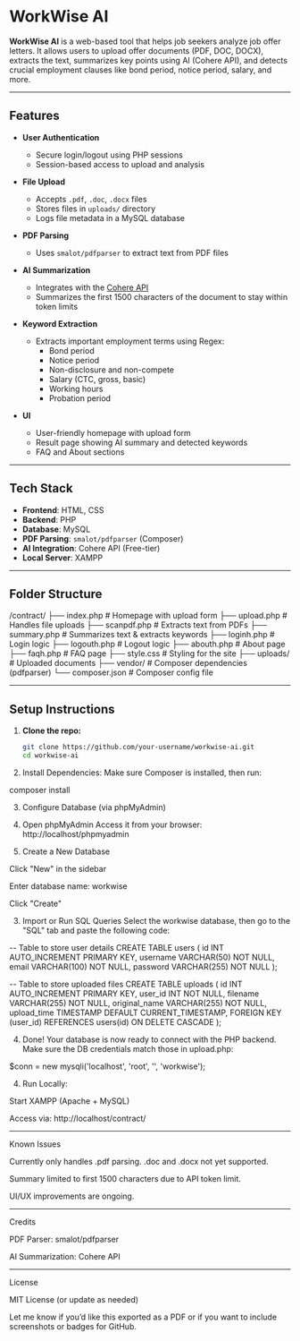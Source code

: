 # WorkWise AI

**WorkWise AI** is a web-based tool that helps job seekers analyze job offer letters. It allows users to upload offer documents (PDF, DOC, DOCX), extracts the text, summarizes key points using AI (Cohere API), and detects crucial employment clauses like bond period, notice period, salary, and more.

---

## Features

- **User Authentication**
  - Secure login/logout using PHP sessions
  - Session-based access to upload and analysis

- **File Upload**
  - Accepts `.pdf`, `.doc`, `.docx` files
  - Stores files in `uploads/` directory
  - Logs file metadata in a MySQL database

- **PDF Parsing**
  - Uses `smalot/pdfparser` to extract text from PDF files

- **AI Summarization**
  - Integrates with the [Cohere API](https://cohere.com/)
  - Summarizes the first 1500 characters of the document to stay within token limits

- **Keyword Extraction**
  - Extracts important employment terms using Regex:
    - Bond period
    - Notice period
    - Non-disclosure and non-compete 
    - Salary (CTC, gross, basic)
    - Working hours
    - Probation period

- **UI**
  - User-friendly homepage with upload form
  - Result page showing AI summary and detected keywords
  - FAQ and About sections

---

## Tech Stack

- **Frontend**: HTML, CSS
- **Backend**: PHP
- **Database**: MySQL
- **PDF Parsing**: `smalot/pdfparser` (Composer)
- **AI Integration**: Cohere API (Free-tier)
- **Local Server**: XAMPP

---

## Folder Structure

/contract/ ├── index.php              # Homepage with upload form ├── upload.php             # Handles file uploads ├── scanpdf.php            # Extracts text from PDFs ├── summary.php            # Summarizes text & extracts keywords ├── loginh.php             # Login logic ├── logouth.php            # Logout logic ├── abouth.php             # About page ├── faqh.php               # FAQ page ├── style.css              # Styling for the site ├── uploads/               # Uploaded documents ├── vendor/                # Composer dependencies (pdfparser) └── composer.json          # Composer config file

---

## Setup Instructions

1. **Clone the repo:**
   ```bash
   git clone https://github.com/your-username/workwise-ai.git
   cd workwise-ai

2. Install Dependencies: Make sure Composer is installed, then run:

composer install


3. Configure Database (via phpMyAdmin)

1. Open phpMyAdmin
Access it from your browser:
http://localhost/phpmyadmin


2. Create a New Database

Click "New" in the sidebar

Enter database name: workwise

Click "Create"



3. Import or Run SQL Queries
Select the workwise database, then go to the "SQL" tab and paste the following code:

-- Table to store user details
CREATE TABLE users (
  id INT AUTO_INCREMENT PRIMARY KEY,
  username VARCHAR(50) NOT NULL,
  email VARCHAR(100) NOT NULL,
  password VARCHAR(255) NOT NULL
);

-- Table to store uploaded files
CREATE TABLE uploads (
  id INT AUTO_INCREMENT PRIMARY KEY,
  user_id INT NOT NULL,
  filename VARCHAR(255) NOT NULL,
  original_name VARCHAR(255) NOT NULL,
  upload_time TIMESTAMP DEFAULT CURRENT_TIMESTAMP,
  FOREIGN KEY (user_id) REFERENCES users(id) ON DELETE CASCADE
);


4. Done!
Your database is now ready to connect with the PHP backend. Make sure the DB credentials match those in upload.php:

$conn = new mysqli('localhost', 'root', '', 'workwise');


4. Run Locally:

Start XAMPP (Apache + MySQL)

Access via: http://localhost/contract/





---

Known Issues

Currently only handles .pdf parsing. .doc and .docx not yet supported.

Summary limited to first 1500 characters due to API token limit.

UI/UX improvements are ongoing.



---

Credits

PDF Parser: smalot/pdfparser

AI Summarization: Cohere API



---

License

MIT License (or update as needed)

Let me know if you’d like this exported as a PDF or if you want to include screenshots or badges for GitHub.

